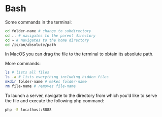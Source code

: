 # Bash

Some commands in the terminal:

```bash
cd folder-name # change to subdirectory
cd .. # navigates to the parent directory
cd ~ # navigates to the home directory
cd /is/an/absolute/path
```

In MacOS you can drag the file to the terminal to obtain its absolute path.

More commands:

```bash
ls # lists all files 
ls -a # lists everything including hidden files
mkdir folder-name # makes folder-name
rm file-name # removes file-name
```

To launch a server, navigate to the directory from which you'd like to serve the file and execute the following php command:

```bash
php -S localhost:8888
```